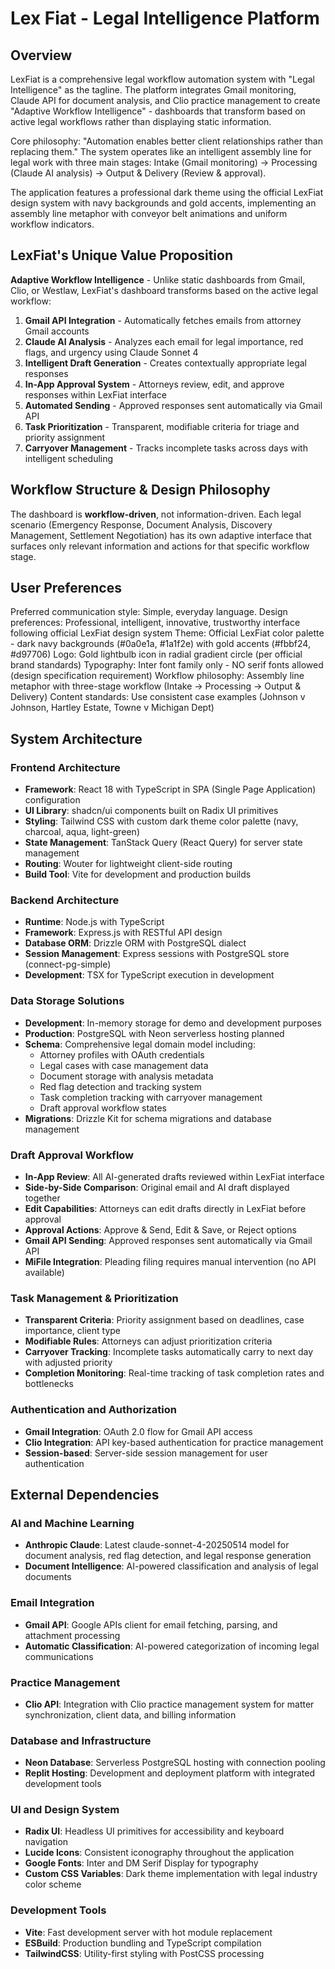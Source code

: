 # Lex Fiat - Legal Intelligence Platform

## Overview

LexFiat is a comprehensive legal workflow automation system with "Legal Intelligence" as the tagline. The platform integrates Gmail monitoring, Claude API for document analysis, and Clio practice management to create "Adaptive Workflow Intelligence" - dashboards that transform based on active legal workflows rather than displaying static information. 

Core philosophy: "Automation enables better client relationships rather than replacing them." The system operates like an intelligent assembly line for legal work with three main stages: Intake (Gmail monitoring) → Processing (Claude AI analysis) → Output & Delivery (Review & approval).

The application features a professional dark theme using the official LexFiat design system with navy backgrounds and gold accents, implementing an assembly line metaphor with conveyor belt animations and uniform workflow indicators.

## LexFiat's Unique Value Proposition

**Adaptive Workflow Intelligence** - Unlike static dashboards from Gmail, Clio, or Westlaw, LexFiat's dashboard transforms based on the active legal workflow:

1. **Gmail API Integration** - Automatically fetches emails from attorney Gmail accounts
2. **Claude AI Analysis** - Analyzes each email for legal importance, red flags, and urgency using Claude Sonnet 4
3. **Intelligent Draft Generation** - Creates contextually appropriate legal responses
4. **In-App Approval System** - Attorneys review, edit, and approve responses within LexFiat interface
5. **Automated Sending** - Approved responses sent automatically via Gmail API
6. **Task Prioritization** - Transparent, modifiable criteria for triage and priority assignment
7. **Carryover Management** - Tracks incomplete tasks across days with intelligent scheduling

## Workflow Structure & Design Philosophy

The dashboard is **workflow-driven**, not information-driven. Each legal scenario (Emergency Response, Document Analysis, Discovery Management, Settlement Negotiation) has its own adaptive interface that surfaces only relevant information and actions for that specific workflow stage.

## User Preferences

Preferred communication style: Simple, everyday language.
Design preferences: Professional, intelligent, innovative, trustworthy interface following official LexFiat design system
Theme: Official LexFiat color palette - dark navy backgrounds (#0a0e1a, #1a1f2e) with gold accents (#fbbf24, #d97706)
Logo: Gold lightbulb icon in radial gradient circle (per official brand standards)
Typography: Inter font family only - NO serif fonts allowed (design specification requirement)
Workflow philosophy: Assembly line metaphor with three-stage workflow (Intake → Processing → Output & Delivery)
Content standards: Use consistent case examples (Johnson v Johnson, Hartley Estate, Towne v Michigan Dept)

## System Architecture

### Frontend Architecture
- **Framework**: React 18 with TypeScript in SPA (Single Page Application) configuration
- **UI Library**: shadcn/ui components built on Radix UI primitives
- **Styling**: Tailwind CSS with custom dark theme color palette (navy, charcoal, aqua, light-green)
- **State Management**: TanStack Query (React Query) for server state management
- **Routing**: Wouter for lightweight client-side routing
- **Build Tool**: Vite for development and production builds

### Backend Architecture
- **Runtime**: Node.js with TypeScript
- **Framework**: Express.js with RESTful API design
- **Database ORM**: Drizzle ORM with PostgreSQL dialect
- **Session Management**: Express sessions with PostgreSQL store (connect-pg-simple)
- **Development**: TSX for TypeScript execution in development

### Data Storage Solutions
- **Development**: In-memory storage for demo and development purposes
- **Production**: PostgreSQL with Neon serverless hosting planned
- **Schema**: Comprehensive legal domain model including:
  - Attorney profiles with OAuth credentials
  - Legal cases with case management data
  - Document storage with analysis metadata
  - Red flag detection and tracking system
  - Task completion tracking with carryover management
  - Draft approval workflow states
- **Migrations**: Drizzle Kit for schema migrations and database management

### Draft Approval Workflow
- **In-App Review**: All AI-generated drafts reviewed within LexFiat interface
- **Side-by-Side Comparison**: Original email and AI draft displayed together
- **Edit Capabilities**: Attorneys can edit drafts directly in LexFiat before approval
- **Approval Actions**: Approve & Send, Edit & Save, or Reject options
- **Gmail API Sending**: Approved responses sent automatically via Gmail API
- **MiFile Integration**: Pleading filing requires manual intervention (no API available)

### Task Management & Prioritization
- **Transparent Criteria**: Priority assignment based on deadlines, case importance, client type
- **Modifiable Rules**: Attorneys can adjust prioritization criteria
- **Carryover Tracking**: Incomplete tasks automatically carry to next day with adjusted priority
- **Completion Monitoring**: Real-time tracking of task completion rates and bottlenecks

### Authentication and Authorization
- **Gmail Integration**: OAuth 2.0 flow for Gmail API access
- **Clio Integration**: API key-based authentication for practice management
- **Session-based**: Server-side session management for user authentication

## External Dependencies

### AI and Machine Learning
- **Anthropic Claude**: Latest claude-sonnet-4-20250514 model for document analysis, red flag detection, and legal response generation
- **Document Intelligence**: AI-powered classification and analysis of legal documents

### Email Integration
- **Gmail API**: Google APIs client for email fetching, parsing, and attachment processing
- **Automatic Classification**: AI-powered categorization of incoming legal communications

### Practice Management
- **Clio API**: Integration with Clio practice management system for matter synchronization, client data, and billing information

### Database and Infrastructure
- **Neon Database**: Serverless PostgreSQL hosting with connection pooling
- **Replit Hosting**: Development and deployment platform with integrated development tools

### UI and Design System
- **Radix UI**: Headless UI primitives for accessibility and keyboard navigation
- **Lucide Icons**: Consistent iconography throughout the application
- **Google Fonts**: Inter and DM Serif Display for typography
- **Custom CSS Variables**: Dark theme implementation with legal industry color scheme

### Development Tools
- **Vite**: Fast development server with hot module replacement
- **ESBuild**: Production bundling and TypeScript compilation
- **TailwindCSS**: Utility-first styling with PostCSS processing